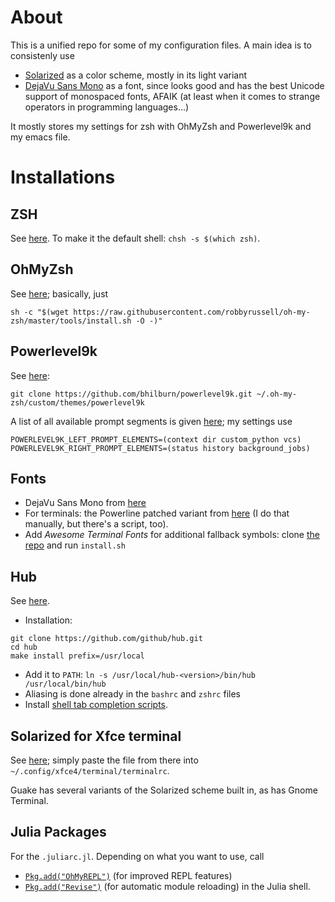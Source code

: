 # About

This is a unified repo for some of my configuration files.  A main idea is to consistenly use
- [Solarized](http://ethanschoonover.com/solarized) as a color scheme, mostly in its light variant
- [DejaVu Sans Mono](https://dejavu-fonts.github.io/) as a font, since looks good and has the best
  Unicode support of monospaced fonts, AFAIK (at least when it comes to strange operators in
  programming languages...)
  
It mostly stores my settings for zsh with OhMyZsh and Powerlevel9k and my emacs file. 


# Installations

## ZSH

See [here](https://github.com/robbyrussell/oh-my-zsh/wiki/Installing-ZSH).  To make it the default
shell: `chsh -s $(which zsh)`.

## OhMyZsh

See [here](https://github.com/robbyrussell/oh-my-zsh); basically, just

```
sh -c "$(wget https://raw.githubusercontent.com/robbyrussell/oh-my-zsh/master/tools/install.sh -O -)"
```

## Powerlevel9k

See [here](https://github.com/bhilburn/powerlevel9k):

```
git clone https://github.com/bhilburn/powerlevel9k.git ~/.oh-my-zsh/custom/themes/powerlevel9k
```

A list of all available prompt segments is given
[here](https://github.com/bhilburn/powerlevel9k#available-prompt-segments); my settings use
```
POWERLEVEL9K_LEFT_PROMPT_ELEMENTS=(context dir custom_python vcs)
POWERLEVEL9K_RIGHT_PROMPT_ELEMENTS=(status history background_jobs)
```

## Fonts

- DejaVu Sans Mono from [here](https://dejavu-fonts.github.io/)
- For terminals: the Powerline patched variant from [here](https://github.com/powerline/fonts) (I do
  that manually, but there's a script, too).
- Add _Awesome Terminal Fonts_ for additional fallback symbols: clone [the
  repo](https://github.com/gabrielelana/awesome-terminal-fonts) and run `install.sh`

## Hub

See [here](https://github.com/github/hub).  

- Installation:
```
git clone https://github.com/github/hub.git
cd hub
make install prefix=/usr/local
```
- Add it to `PATH`: `ln -s /usr/local/hub-<version>/bin/hub /usr/local/bin/hub`
- Aliasing is done already in the `bashrc` and `zshrc` files
- Install [shell tab completion scripts](https://github.com/github/hub#shell-tab-completion).

## Solarized for Xfce terminal

See [here](https://github.com/sgerrand/xfce4-terminal-colors-solarized); simply paste the file from
there into `~/.config/xfce4/terminal/terminalrc`.

Guake has several variants of the Solarized scheme built in, as has Gnome Terminal.

## Julia Packages

For the `.juliarc.jl`.  Depending on what you want to use, call
- [`Pkg.add("OhMyREPL")`](https://github.com/KristofferC/OhMyREPL.jl) (for improved REPL features)
- [`Pkg.add("Revise")`](https://github.com/timholy/Revise.jl) (for automatic module reloading)
in the Julia shell.
